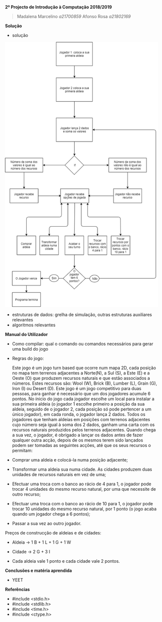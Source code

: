 ﻿**2º Projecto de Introdução à Computação 2018/2019**

> Madalena Marcelino *a21700859*
> Afonso Rosa *a21802169*

**Solução**

* solução


![Fluxograma](fluxograma.png)


* estruturas de dados: grelha de simulação, outras estruturas auxiliares 
relevantes
* algoritmos relevantes


**Manual do Utilizador**

* Como compilar: qual o comando ou comandos necessários para gerar uma 
build do jogo

* Regras do jogo:

	Este jogo é um jogo turn based que ocorre num mapa 2D, cada 
posição no mapa tem terrenos 
adjacentes a Norte(N), a Sul (S), a Este 
(E) e a Oeste (O) que produzem recursos naturais e que estão associados 
a números. Estes recursos são: Wool (W), Brick (B), Lumber (L), Grain 
(G), Iron (I) ou Desert (D). 
	Este jogo é um jogo competitivo para duas pessoas, para ganhar é 
necessário que um dos jogadores acumule 6 pontos.
	No ínicio do jogo cada jogador escolhe um local para instalar a 
sua primeira aldeia (o jogador 1 escolhe primeiro a posição da sua 
aldeia, seguido de o jogador 2, cada posição só pode pertencer a um 
único jogador), em cada ronda, o jogador lança 2 dados. Todos os 
jogadores que tenham aldeias em posições com terrenos adjacentes cujo 
número seja igual à soma dos 2 dados, ganham uma carta com os recursos 
naturais produzidos pelos terrenos adjacentes.
	Quando chega a sua vez, o jogador, é obrigado a lançar os dados 
antes de fazer qualquer outra acção, depois de os mesmos terem sido 
lançados podem ser tomadas as seguintes acções, até que os seus recursos o permitam:

* Comprar uma aldeia e colocá-la numa posição adjacente;
* Transformar uma aldeia sua numa cidade. As cidades produzem duas 
unidades de recursos naturais em vez de uma;
* Efectuar uma troca com o banco ao rácio de 4 para 1, o jogador pode 
trocar 4 unidades do mesmo recurso natural, por uma que necessite de 
outro recurso;
* Efectuar uma troca com o banco ao rácio de 10 para 1, o jogador pode 
trocar 10 unidades do mesmo recurso natural, por 1 ponto (o jogo 
acaba quando um jogador chega a 6 pontos);
* Passar a sua vez ao outro jogador. 

Preços de construcção de aldeias e de cidades:

* Aldeia -> 1 B  +  1 L  +  1 G  +  1 W
* Cidade -> 2 G  +  3 I

* Cada aldeia vale 1 ponto e cada cidade vale 2 pontos. 


**Conclusões e matéria aprendida**

* YEET


**Referências**

* #include <stdio.h>
* #include <stdlib.h>
* #include <time.h>
* #include <ctype.h>
